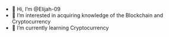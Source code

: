 - 👋 Hi, I’m @Elijah-09
- 👀 I’m interested in acquiring knowledge of the Blockchain and Cryptocurrency 
- 🌱 I’m currently learning Cryptocurrency 


<!---
Elijah-09/Elijah-09 is a ✨ special ✨ repository because its `README.md` (this file) appears on your GitHub profile.
You can click the Preview link to take a look at your changes.
--->
